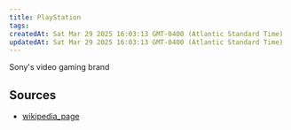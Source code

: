 ```yaml
---
title: PlayStation
tags: 
createdAt: Sat Mar 29 2025 16:03:13 GMT-0400 (Atlantic Standard Time)
updatedAt: Sat Mar 29 2025 16:03:13 GMT-0400 (Atlantic Standard Time)
---
```



Sony's video gaming brand



## Sources
- [wikipedia_page](https://en.wikipedia.org/wiki/PlayStation)
